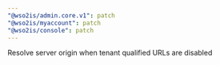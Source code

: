 ```yaml
---
"@wso2is/admin.core.v1": patch
"@wso2is/myaccount": patch
"@wso2is/console": patch
---
```


Resolve server origin when tenant qualified URLs are disabled
